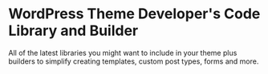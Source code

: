 # WordPress Theme Developer's Code Library and Builder

All of the latest libraries you might want to include in your theme plus builders to simplify creating templates, custom post types, forms and more.
